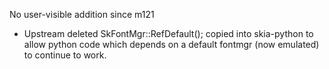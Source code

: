 No user-visible addition since m121

* Upstream deleted SkFontMgr::RefDefault(); copied into skia-python to allow python code
  which depends on a default fontmgr (now emulated) to continue to work.
